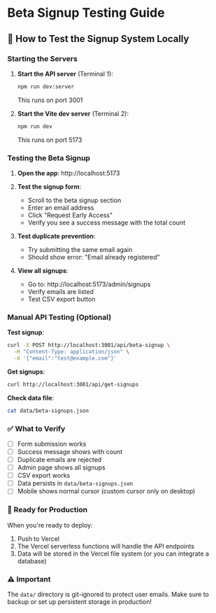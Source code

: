 # Beta Signup Testing Guide

## 🧪 How to Test the Signup System Locally

### Starting the Servers

1. **Start the API server** (Terminal 1):
   ```bash
   npm run dev:server
   ```
   This runs on port 3001

2. **Start the Vite dev server** (Terminal 2):
   ```bash
   npm run dev
   ```
   This runs on port 5173

### Testing the Beta Signup

1. **Open the app**: http://localhost:5173

2. **Test the signup form**:
   - Scroll to the beta signup section
   - Enter an email address
   - Click "Request Early Access"
   - Verify you see a success message with the total count

3. **Test duplicate prevention**:
   - Try submitting the same email again
   - Should show error: "Email already registered"

4. **View all signups**:
   - Go to: http://localhost:5173/admin/signups
   - Verify emails are listed
   - Test CSV export button

### Manual API Testing (Optional)

**Test signup**:
```bash
curl -X POST http://localhost:3001/api/beta-signup \
  -H "Content-Type: application/json" \
  -d '{"email":"test@example.com"}'
```

**Get signups**:
```bash
curl http://localhost:3001/api/get-signups
```

**Check data file**:
```bash
cat data/beta-signups.json
```

### ✅ What to Verify

- [ ] Form submission works
- [ ] Success message shows with count
- [ ] Duplicate emails are rejected
- [ ] Admin page shows all signups
- [ ] CSV export works
- [ ] Data persists in `data/beta-signups.json`
- [ ] Mobile shows normal cursor (custom cursor only on desktop)

### 🚀 Ready for Production

When you're ready to deploy:
1. Push to Vercel
2. The Vercel serverless functions will handle the API endpoints
3. Data will be stored in the Vercel file system (or you can integrate a database)

### ⚠️ Important

The `data/` directory is git-ignored to protect user emails. Make sure to backup or set up persistent storage in production!

